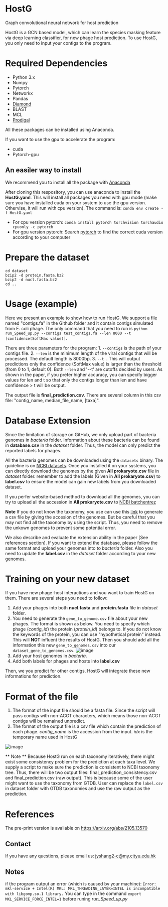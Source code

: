 # HostG
Graph convolutional neural network for host prediction


HostG is a GCN based model, which can learn the species masking feature via deep learning classifier, for new phage host prediction. To use HostG, you only need to input your contigs to the program.


# Required Dependencies
* Python 3.x
* Numpy
* Pytorch
* Networkx
* Pandas
* [Diamond](https://github.com/bbuchfink/diamond)
* BLAST
* MCL
* [Prodigal](https://github.com/hyattpd/Prodigal)

All these packages can be installed using Anaconda.

If you want to use the gpu to accelerate the program:
* cuda
* Pytorch-gpu

## An easiler way to install
We recommend you to install all the package with [Anaconda](https://anaconda.org/)

After cloning this respository, you can use anaconda to install the **HostG.yaml**. This will install all packages you need with gpu mode (make sure you have installed cuda on your system to use the gpu version. Othervise, it will run with cpu version). The command is: `conda env create -f HostG.yaml`

* For cpu version pytorch: `conda install pytorch torchvision torchaudio cpuonly -c pytorch`
* For gpu version pytorch: Search [pytorch](https://pytorch.org/) to find the correct cuda version according to your computer

# Prepare the dataset
```
cd dataset
bzip2 -d protein.fasta.bz2
bzip2 -d nucl.fasta.bz2
cd ..
```

# Usage (example)
Here we present an example to show how to run HostG. We support a file named "contigs.fa" in the Github folder and it contain contigs simulated from E. coli phage. The only command that you need to run is `python run_Speed_up.py --contigs test_contigs.fa --len 8000 --t [confidence(SoftMax value)]`. 

There are three parameters for the program: 1. `--contigs` is the path of your contigs file. 2. `--len` is the minimum length of the viral contigs that will be processed. The default length is 8000bp. 3. `--t `. This will output predictions only the confidence (SoftMax value) is larger than the threshold (from 0 to 1, default 0).  Both `--len` and '--t' are cutoffs decided by users. As shown in the paper, if you prefer higher accuracy, you can specify bigger values for len and t so that only the contigs longer than len and have confidence > t will be output.

The output file is **final_prediction.csv**. There are several column in this csv file: "contig_name, median_file_name, [taxa]".

# Database Extension
Since the limitation of storage on GitHub, we only upload part of bacteria genomes in *bacteria* folder. Information about these bacteria can be found in **database.csv** in the *dataset* folder. Thus, the model can only predict the reported labels for phages. 


All the bacteria genomes can be downloaded using the `datasets` binary. The guideline is on [NCBI datasets](https://www.ncbi.nlm.nih.gov/datasets/docs/quickstarts/command-line-tools/). Once you installed it on your systems, you can directly download the genomes by the given **All prokaryote.csv** file in *dataset* folder. remember to add the labels (Given in **All prokaryote.csv**) to **label.csv** to ensure the model can gain new labels from you downloaded dataset.

If you perfer website-based method to download all the genomes, you can try to upload all the accession in **All prokaryote.csv** to [NCBI batchentrez](https://www.ncbi.nlm.nih.gov/sites/batchentrez)

**Note** If you do not know the taxonomy, you use can use this [link](https://github.com/KennthShang/PYlogeny) to generate a csv file by giving the accesion of the genomes. But be careful that you may not find all the taxonomy by using the script. Thus, you need to remove the unkown genomes to prevent some potential error.


We also describe and evaluate the extension ability in the paper [See references section]. If you want to extend the database, please follow the same format and upload your genomes into to *bacteria* folder. Also you need to update the **label.csv** in the *dataset* folder according to your new genomes. 


# Training on your new dataset
If you have new phage-host interactions and you want to train HostG on them. There are several steps you need to follow:
1. Add your phages into both **nucl.fasta** and **protein.fasta** file in *dataset* folder.
2. You need to generate the `gene_to_genome.csv` file about your new phages. The format is shown as below. You need to specify which phage (*contig_id*) the protein (*protein_id*) belongs to. If you do not know the keywords of the protein, you can use "hypothetical protein" instead. This will **NOT** influent the results of HostG. Then you should add all the information this new `gene_to_genomes.csv` into our `dataset_gene_to_genomes.csv`.
![image](https://user-images.githubusercontent.com/22445402/131283164-6f67621c-3d40-4647-a0d1-4d2fd820ab15.png)
4. Add your host genomes in *bacteria*.
5. Add both labels for phages and hosts into **label.csv**

Then, we you predict for other contigs, HostG will integrate these new informations for prediction.




# Format of the file

1. The format of the input file should be a fasta file. Since the script will pass contigs with non-ACGT characters, which means those non-ACGT contigs will be remained unpredict.
2. The format of the output file is a csv file which contain the prediction of each phage. *contig_name* is the accession from the input. *idx* is the temporary name used in HostG 

![image](https://user-images.githubusercontent.com/22445402/131282066-e8c9743f-2b56-431e-84d3-cecca893aea1.png)

** Note ** Because HostG run on each taxonomy iteratively, there might exist some consistency problem for the prediction at each taxa level. We supply a script to make sure the prediction is consistent to NCBI taxonomy tree. Thus, there will be two output files: final_prediction_consistency.csv and final_prediction.csv (raw output). This is because some of the user might want to use the taxonomy from GTDB. User can replace the `label.csv` in dataset folder with GTDB taxonomies and use the raw output as the prediction.


# References
The pre-print version is avaliable on https://arxiv.org/abs/2105.13570


## Contact
If you have any questions, please email us: jyshang2-c@my.cityu.edu.hk


## Notes
if the program output an error (which is caused by your machine):
`Error: mkl-service + Intel(R) MKL: MKL_THREADING_LAYER=INTEL is incompatible with libgomp.so.1 library.`
You can type in the command `export MKL_SERVICE_FORCE_INTEL=1` before runing *run_Speed_up.py*
